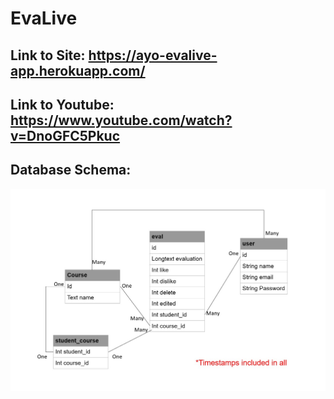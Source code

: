 # EvaLive 


## Link to Site: https://ayo-evalive-app.herokuapp.com/

## Link to Youtube: https://www.youtube.com/watch?v=DnoGFC5Pkuc

## Database Schema:

![](public/images/Database_Schema.jpg)

